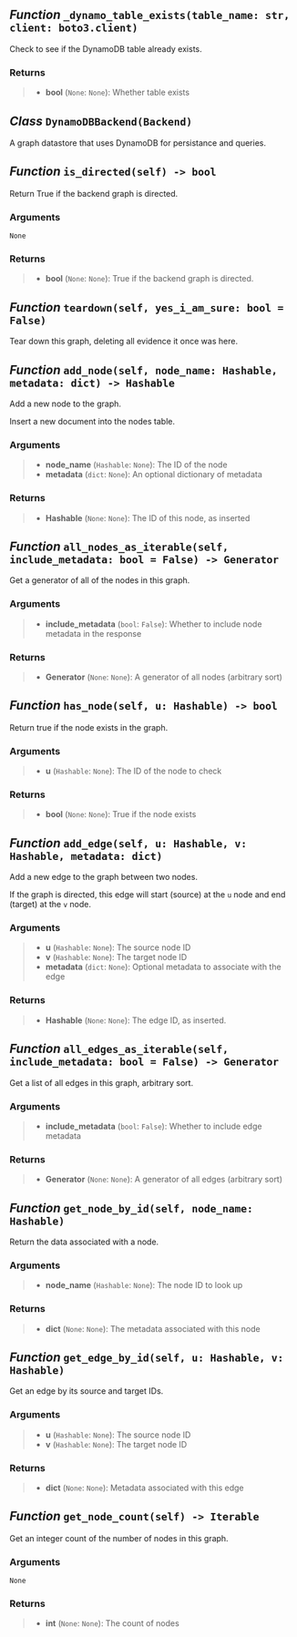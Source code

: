 ## *Function* `_dynamo_table_exists(table_name: str, client: boto3.client)`


Check to see if the DynamoDB table already exists.

### Returns
> - **bool** (`None`: `None`): Whether table exists



## *Class* `DynamoDBBackend(Backend)`


A graph datastore that uses DynamoDB for persistance and queries.



## *Function* `is_directed(self) -> bool`


Return True if the backend graph is directed.

### Arguments
    None

### Returns
> - **bool** (`None`: `None`): True if the backend graph is directed.



## *Function* `teardown(self, yes_i_am_sure: bool = False)`


Tear down this graph, deleting all evidence it once was here.



## *Function* `add_node(self, node_name: Hashable, metadata: dict) -> Hashable`


Add a new node to the graph.

Insert a new document into the nodes table.

### Arguments
> - **node_name** (`Hashable`: `None`): The ID of the node
> - **metadata** (`dict`: `None`): An optional dictionary of metadata

### Returns
> - **Hashable** (`None`: `None`): The ID of this node, as inserted



## *Function* `all_nodes_as_iterable(self, include_metadata: bool = False) -> Generator`


Get a generator of all of the nodes in this graph.

### Arguments
> - **include_metadata** (`bool`: `False`): Whether to include node metadata in
        the response

### Returns
> - **Generator** (`None`: `None`): A generator of all nodes (arbitrary sort)



## *Function* `has_node(self, u: Hashable) -> bool`


Return true if the node exists in the graph.

### Arguments
> - **u** (`Hashable`: `None`): The ID of the node to check

### Returns
> - **bool** (`None`: `None`): True if the node exists


## *Function* `add_edge(self, u: Hashable, v: Hashable, metadata: dict)`


Add a new edge to the graph between two nodes.

If the graph is directed, this edge will start (source) at the `u` node and end (target) at the `v` node.

### Arguments
> - **u** (`Hashable`: `None`): The source node ID
> - **v** (`Hashable`: `None`): The target node ID
> - **metadata** (`dict`: `None`): Optional metadata to associate with the edge

### Returns
> - **Hashable** (`None`: `None`): The edge ID, as inserted.



## *Function* `all_edges_as_iterable(self, include_metadata: bool = False) -> Generator`


Get a list of all edges in this graph, arbitrary sort.

### Arguments
> - **include_metadata** (`bool`: `False`): Whether to include edge metadata

### Returns
> - **Generator** (`None`: `None`): A generator of all edges (arbitrary sort)



## *Function* `get_node_by_id(self, node_name: Hashable)`


Return the data associated with a node.

### Arguments
> - **node_name** (`Hashable`: `None`): The node ID to look up

### Returns
> - **dict** (`None`: `None`): The metadata associated with this node



## *Function* `get_edge_by_id(self, u: Hashable, v: Hashable)`


Get an edge by its source and target IDs.

### Arguments
> - **u** (`Hashable`: `None`): The source node ID
> - **v** (`Hashable`: `None`): The target node ID

### Returns
> - **dict** (`None`: `None`): Metadata associated with this edge



## *Function* `get_node_count(self) -> Iterable`


Get an integer count of the number of nodes in this graph.

### Arguments
    None

### Returns
> - **int** (`None`: `None`): The count of nodes

